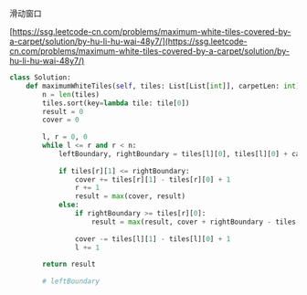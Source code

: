 滑动窗口

[https://ssg.leetcode-cn.com/problems/maximum-white-tiles-covered-by-a-carpet/solution/by-hu-li-hu-wai-48y7/](https://ssg.leetcode-cn.com/problems/maximum-white-tiles-covered-by-a-carpet/solution/by-hu-li-hu-wai-48y7/)



```python
class Solution:
    def maximumWhiteTiles(self, tiles: List[List[int]], carpetLen: int) -> int:
        n = len(tiles)
        tiles.sort(key=lambda tile: tile[0])
        result = 0
        cover = 0
      
        l, r = 0, 0
        while l <= r and r < n:
            leftBoundary, rightBoundary = tiles[l][0], tiles[l][0] + carpetLen - 1
          
            if tiles[r][1] <= rightBoundary:
                cover += tiles[r][1] - tiles[r][0] + 1
                r += 1
                result = max(cover, result)
            else:
                if rightBoundary >= tiles[r][0]:
                    result = max(result, cover + rightBoundary - tiles[r][0] + 1)
                              
                cover -= tiles[l][1] - tiles[l][0] + 1
                l += 1
      
        return result
              
        # leftBoundary
          
      
```
